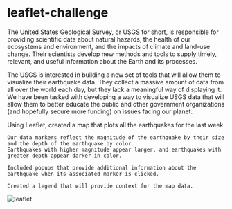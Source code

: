 # leaflet-challenge

The United States Geological Survey, or USGS for short, is responsible for providing scientific data about natural hazards, the health of our ecosystems and environment, and the impacts of climate and land-use change. Their scientists develop new methods and tools to supply timely, relevant, and useful information about the Earth and its processes.

The USGS is interested in building a new set of tools that will allow them to visualize their earthquake data. They collect a massive amount of data from all over the world each day, but they lack a meaningful way of displaying it. We have been tasked with developing a way to visualize USGS data that will allow them to better educate the public and other government organizations (and hopefully secure more funding) on issues facing our planet.

Using Leaflet, created a map that plots all the earthquakes for the last week.

    Our data markers reflect the magnitude of the earthquake by their size and the depth of the earthquake by color. 
    Earthquakes with higher magnitude appear larger, and earthquakes with greater depth appear darker in color.

    Included popups that provide additional information about the earthquake when its associated marker is clicked.

    Created a legend that will provide context for the map data.
    
    

![leaflet](https://user-images.githubusercontent.com/74025870/229957094-792c3e69-6641-4bda-acdf-73bae6b9d172.PNG)

